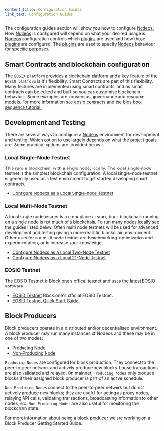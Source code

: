 ```yaml
---
content_title: Configuration Guides
link_text: Configuration Guides
---
```


The configuration guides section will show you how to configure [Nodeos.](../../glossary/index#nodeos) How [Nodeos](../../glossary/index#nodeos) is configured will depend on what your desired usage is. [Nodeos](../../glossary/index#nodeos) configuration controls which [plugins](../../glossary/index#plugin) are used and how those [plugins](../../glossary/index#plugin) are configured. The [plugins](../../glossary/index#plugin) are used to specify [Nodeos](../../glossary/index#nodeos) behaviour for specific purposes. 

## Smart Contracts and blockchain configuration
The `EOSIO platform` provides a blockchain platform and a key feature of the `EOSIO platform` is it's flexibility. Smart Contracts are part of this flexibility. Many features are implemented using smart contracts, and as smart contracts can be edited and built so you can customise blockchain behaviour. Some examples are consensus, governance and resource models. For more information see [eosio.contracts](https://developers.eos.io/manuals/eosio.contracts/latest/index) and the [bios boot sequence tutorial.](../../80_tutorials/10_bios-boot-sequence.md)    

## Development and Testing
There are several ways to configure a [Nodeos](../../glossary/index#nodeos) environment for development and testing. Which option to use largely depends on what the project goals are. Some practical options are provided below.

### Local Single-Node Testnet
This runs a blockchain, with a single node, locally. The local single-node testnet is the simplest blockchain configuration. A local single-node testnet is generally used as a test envronment to get started developing smart contracts.    

* [Configure Nodeos as a Local Single-node Testnet](https://developers.eos.io/manuals/eos/latest/nodeos/usage/development-environment/local-single-node-testnet) 

### Local Multi-Node Testnet
A local single node testnet is a great place to start, but a blockchain running on a single node is not much of a blockchain. To run many nodes locally see the guides listed below. Often multi node testnets will be used for advanced development and testing giving a more realistic blockchain environment. Other uses for a a multi node testnet are benchmarking, optimization and experimentation, or to increase your knowledge. 

* [Configure Nodeos as a Local Two-Node Testnet](https://developers.eos.io/manuals/eos/latest/nodeos/usage/development-environment/local-multi-node-testnet)
* [Configure Nodeos as a Local 21-Node Testnet](https://github.com/EOSIO/eos/blob/master/tutorials/bios-boot-tutorial/README.md)

### EOSIO Testnet
The EOSIO Testnet is Block.one's offical testnet and uses the latest EOSIO software. 

* [EOSIO Testnet](https://testnet.eos.io/) Block.one's official EOSIO Testnet.
* [EOSIO Testnet Quick Start Guide.](https://developers.eos.io/welcome/v2.2/quick-start-guides/testnet-quick-start-guide/index) 

## Block Producers
Block producers operate in a distributed and/or decentralised environment. A [block producer](../../glossary/index#block-producer) may run many instances of [Nodeos](../../glossary/index#nodeos) and these may be in one of two modes:

 * [Producing Node](https://developers.eos.io/manuals/eos/latest/nodeos/usage/node-setups/producing-node)
 * [Non-Producing Node](https://developers.eos.io/manuals/eos/latest/nodeos/usage/node-setups/non-producing-node)

`Producing Nodes` are configured for block production. They connect to the peer-to-peer network and actively produce new blocks. Loose transactions are also validated and relayed. On mainnet, `Producing Nodes` only produce blocks if their assigned block producer is part of an active schedule.

`Non-Producing Nodes` connect to the peer-to-peer network but do not actively produce new blocks; they are useful for acting as proxy nodes, relaying API calls, validating transactions, broadcasting information to other nodes, etc. `Non-Producing Nodes` are also useful for monitoring the blockchain state.

For more information about being a block producer we are working on a Block Producer Getting Started Guide.

